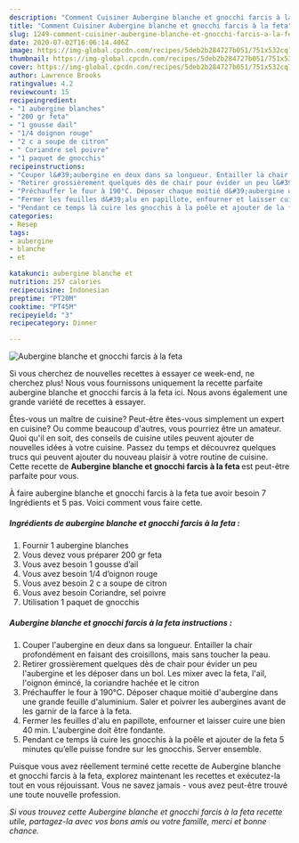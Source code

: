 ```yaml
---
description: "Comment Cuisiner Aubergine blanche et gnocchi farcis à la feta"
title: "Comment Cuisiner Aubergine blanche et gnocchi farcis à la feta"
slug: 1249-comment-cuisiner-aubergine-blanche-et-gnocchi-farcis-a-la-feta
date: 2020-07-02T16:06:14.406Z
image: https://img-global.cpcdn.com/recipes/5deb2b284727b051/751x532cq70/aubergine-blanche-et-gnocchi-farcis-a-la-feta-photo-principale-de-la-recette.jpg
thumbnail: https://img-global.cpcdn.com/recipes/5deb2b284727b051/751x532cq70/aubergine-blanche-et-gnocchi-farcis-a-la-feta-photo-principale-de-la-recette.jpg
cover: https://img-global.cpcdn.com/recipes/5deb2b284727b051/751x532cq70/aubergine-blanche-et-gnocchi-farcis-a-la-feta-photo-principale-de-la-recette.jpg
author: Lawrence Brooks
ratingvalue: 4.2
reviewcount: 15
recipeingredient:
- "1 aubergine blanches"
- "200 gr feta"
- "1 gousse dail"
- "1/4 doignon rouge"
- "2 c a soupe de citron"
- " Coriandre sel poivre"
- "1 paquet de gnocchis"
recipeinstructions:
- "Couper l&#39;aubergine en deux dans sa longueur. Entailler la chair profondément en faisant des croisillons, mais sans toucher la peau."
- "Retirer grossièrement quelques dès de chair pour évider un peu l&#39;aubergine et les déposer dans un bol. Les mixer avec la feta, l&#39;ail, l&#39;oignon émincé, la coriandre hachée et le citron"
- "Préchauffer le four à 190°C. Déposer chaque moitié d&#39;aubergine dans une grande feuille d&#39;aluminium. Saler et poivrer les aubergines avant de les garnir de la farce à la feta."
- "Fermer les feuilles d&#39;alu en papillote, enfourner et laisser cuire une bien 40 min. L&#39;aubergine doit être fondante."
- "Pendant ce temps là cuire les gnocchis à la poêle et ajouter de la feta 5 minutes qu’elle puisse fondre sur les gnocchis. Server ensemble."
categories:
- Resep
tags:
- aubergine
- blanche
- et

katakunci: aubergine blanche et 
nutrition: 257 calories
recipecuisine: Indonesian
preptime: "PT20M"
cooktime: "PT45M"
recipeyield: "3"
recipecategory: Dinner

---
```



![Aubergine blanche et gnocchi farcis à la feta](https://img-global.cpcdn.com/recipes/5deb2b284727b051/751x532cq70/aubergine-blanche-et-gnocchi-farcis-a-la-feta-photo-principale-de-la-recette.jpg)

Si vous cherchez de nouvelles recettes à essayer ce week-end, ne cherchez plus! Nous vous fournissons uniquement la recette parfaite aubergine blanche et gnocchi farcis à la feta ici. Nous avons également une grande variété de recettes à essayer.

Êtes-vous un maître de cuisine? Peut-être êtes-vous simplement un expert en cuisine? Ou comme beaucoup d'autres, vous pourriez être un amateur. Quoi qu'il en soit, des conseils de cuisine utiles peuvent ajouter de nouvelles idées à votre cuisine. Passez du temps et découvrez quelques trucs qui peuvent ajouter du nouveau plaisir à votre routine de cuisine. Cette recette de <strong> Aubergine blanche et gnocchi farcis à la feta </strong> est peut-être parfaite pour vous.

<!--inarticleads1-->

À faire aubergine blanche et gnocchi farcis à la feta tue avoir besoin 7 Ingrédients et 5 pas. Voici comment vous faire cette.

##### Ingrédients de aubergine blanche et gnocchi farcis à la feta :

1. Fournir 1 aubergine blanches
1. Vous devez vous préparer 200 gr feta
1. Vous avez besoin 1 gousse d’ail
1. Vous avez besoin 1/4 d’oignon rouge
1. Vous avez besoin 2 c a soupe de citron
1. Vous avez besoin  Coriandre, sel poivre
1. Utilisation 1 paquet de gnocchis




<!--inarticleads2-->

##### Aubergine blanche et gnocchi farcis à la feta instructions :

1. Couper l&#39;aubergine en deux dans sa longueur. Entailler la chair profondément en faisant des croisillons, mais sans toucher la peau.
1. Retirer grossièrement quelques dès de chair pour évider un peu l&#39;aubergine et les déposer dans un bol. Les mixer avec la feta, l&#39;ail, l&#39;oignon émincé, la coriandre hachée et le citron
1. Préchauffer le four à 190°C. Déposer chaque moitié d&#39;aubergine dans une grande feuille d&#39;aluminium. Saler et poivrer les aubergines avant de les garnir de la farce à la feta.
1. Fermer les feuilles d&#39;alu en papillote, enfourner et laisser cuire une bien 40 min. L&#39;aubergine doit être fondante.
1. Pendant ce temps là cuire les gnocchis à la poêle et ajouter de la feta 5 minutes qu’elle puisse fondre sur les gnocchis. Server ensemble.




<!--inarticleads1-->

<p>
Puisque vous avez réellement terminé cette recette de Aubergine blanche et gnocchi farcis à la feta, explorez maintenant les recettes et exécutez-la tout en vous réjouissant. Vous ne savez jamais - vous avez peut-être trouvé une toute nouvelle profession.
</p>

<p>
<i>Si vous trouvez cette Aubergine blanche et gnocchi farcis à la feta recette utile, partagez-la avec vos bons amis ou votre famille, merci et bonne chance.</i>
</p>
